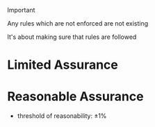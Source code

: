 >[!important]
>Any rules which are not enforced are not existing

It's about making sure that rules are followed

# Limited Assurance

# Reasonable Assurance
- threshold of reasonability: $\pm 1\%$




